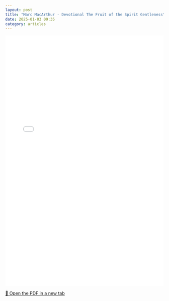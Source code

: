 ```yaml
---
layout: post
title: "Marc MacArthur - Devotional The Fruit of the Spirit Gentleness"
date: 2025-01-03 09:35
category: articles
---
```


<iframe 
    src="{{ '/assets/articles/Marc-MacArthur/Marc-MacArthur-Devotional-The-Fruit-of-the-Spirit-Gentleness.pdf' | relative_url }}" 
    width="100%" 
    height="800px" 
    style="border: none;">
</iframe>

<p>
    <a href="{{ '/assets/articles/Marc-MacArthur/Marc-MacArthur-Devotional-The-Fruit-of-the-Spirit-Gentleness.pdf' | relative_url }}" target="_blank">
        📄 Open the PDF in a new tab
    </a>
</p>
